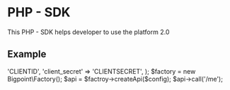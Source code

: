 PHP - SDK
=========

This PHP - SDK helps developer to use the platform 2.0

Example
-------

<?php

$config = array(
    'client_id' => 'CLIENTID',
    'client_secret' => 'CLIENTSECRET',
);

$factory = new Bigpoint\Factory();

$api = $factroy->createApi($config);

$api->call('/me');
